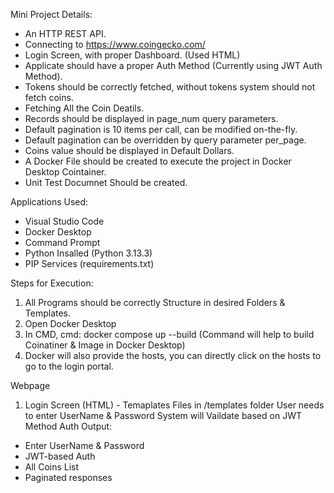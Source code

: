 Mini Project Details:
- An HTTP REST API.
- Connecting to https://www.coingecko.com/
- Login Screen, with proper Dashboard. (Used HTML)
- Applicate should have a proper Auth Method (Currently using JWT Auth Method).
- Tokens should be correctly fetched, without tokens system should not fetch coins.
- Fetching All the Coin Deatils.
- Records should be displayed in page_num query parameters.
- Default pagination is 10 items per call, can be modified on-the-fly.
- Default pagination can be overridden by query parameter per_page.
- Coins value should be displayed in Default Dollars.
- A Docker File should be created to execute the project in Docker Desktop Cointainer.
- Unit Test Documnet Should be created. 

Applications Used:
- Visual Studio Code
- Docker Desktop
- Command Prompt
- Python Insalled (Python 3.13.3)
- PIP Services (requirements.txt)


Steps for Execution:
1. All Programs should be correctly Structure in desired Folders & Templates.
2. Open Docker Desktop
3. In CMD, cmd: docker compose up --build (Command will help to build Coinatiner & Image in Docker Desktop) 
4. Docker will also provide the hosts, you can directly click on the hosts to go to the login portal.


Webpage
1. Login Screen (HTML) - Temaplates Files in /templates folder
User needs to enter UserName & Password
System will Vaildate based on JWT Method Auth
Output:
- Enter UserName & Password
- JWT-based Auth
- All Coins List
- Paginated responses


